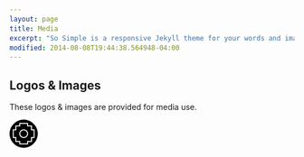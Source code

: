 ```yaml
---
layout: page
title: Media
excerpt: "So Simple is a responsive Jekyll theme for your words and images."
modified: 2014-08-08T19:44:38.564948-04:00
---
```


## Logos & Images

These logos & images are provided for media use.

[![Inverted Logo](SirwisaBrewingCollective-cross-logo-inverted.small.png)](SirwisaBrewingCollective-cross-logo-inverted.png)
